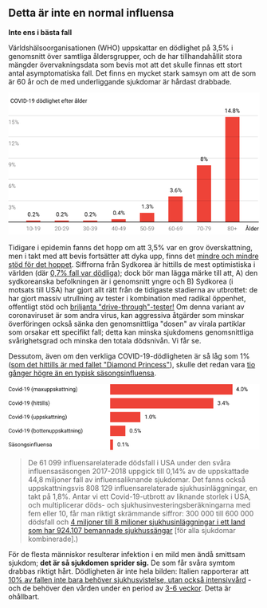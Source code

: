 ## Detta är inte en normal influensa 
**Inte ens i bästa fall** 

Världshälsoorganisationen (WHO) uppskattar en dödlighet på 3,5% i genomsnitt över samtliga åldersgrupper, och de har tillhandahållit stora mängder övervakningsdata som bevis mot att det skulle finnas ett stort antal asymptomatiska fall. Det finns en mycket stark samsyn om att de som är 60 år och de med underliggande sjukdomar är hårdast drabbade. 

![Diagram som visar COVID-19:s dödlighet uppgår till 14,8% på vuxna över 80 år, och är mindre än 1% för personer under 50](/sv/images/mortality-rate-by-age.svg)

Tidigare i epidemin fanns det hopp om att 3,5% var en grov överskattning, men i takt med att bevis fortsätter att dyka upp, finns det [mindre och mindre stöd för det hoppet](https://www.statnews.com/2020/02/25/new-data-from-china-buttress-fears-about-high-coronavirus-fatality-rate-who-expert-says/). Siffrorna från Sydkorea är hittills de mest optimistiska i världen (där [0,7% fall var dödliga](https://twitter.com/marcelsalathe/status/1236914078632812544)); dock bör man lägga märke till att, A) den sydkoreanska befolkningen är i genomsnitt yngre och B) Sydkorea (i motsats till USA) har gjort allt rätt från de tidigaste stadierna av utbrottet: de har gjort massiv utrullning av tester i kombination med radikal öppenhet, offentligt stöd och [briljanta "drive-through"-tester!](https://twitter.com/cnni/status/1234524871226482688) Om denna variant av coronaviruset är som andra virus, kan aggressiva åtgärder som minskar överföringen också sänka den genomsnittliga "dosen" av virala partiklar som orsakar ett specifikt fall; detta kan minska sjukdomens genomsnittliga svårighetsgrad och minska den totala dödsnivån. Vi får se. 

Dessutom, även om den verkliga COVID-19-dödligheten är så låg som 1% ([som det hittills är med fallet "Diamond Princess"](https://wwwnc.cdc.gov/eid/article/26/6/20-0452_article)), skulle det redan vara [tio gånger högre än en typisk säsongsinfluensa](https://www.bloomberg.com/opinion/articles/2020-03-05/how-bad-is-the-coronavirus-let-s-compare-with-sars-ebola-flu).

![Stapeldiagram som visar COVID-19-dödlighet beräknat mellan 0,5% och 4,0%, gentemot säsongsinfluensa på 0,1%](/sv/images/mortality-rate.svg) 

> De 61 099 influensarelaterade dödsfall i USA under den svåra influensasäsongen 2017-2018 uppgick till 0,14% av de uppskattade 44,8 miljoner fall av influensaliknande sjukdomar. Det fanns också uppskattningsvis 808 129 influensarelaterade sjukhusinläggningar, en takt på 1,8%. Antar vi ett Covid-19-utbrott av liknande storlek i USA, och multiplicerar döds- och sjukhusinvesteringsberäkningarna med fem eller 10, får man riktigt skrämmande siffror: 300 000 till 600 000 dödsfall och [4 miljoner till 8 miljoner sjukhusinläggningar i ett land som har 924.107 bemannade sjukhussängar](https://www.bloomberg.com/opinion/articles/2020-03-05/how-bad-is-the-coronavirus-let-s-compare-with-sars-ebola-flu) \[för alla sjukdomar kombinerade\].)

 För de flesta människor resulterar infektion i en mild men ändå smittsam sjukdom; **det är så sjukdomen sprider sig.** De som får svåra symtom drabbas riktigt hårt. Dödligheten är inte hela bilden: Italien rapporterar att [10% av fallen inte bara behöver sjukhusvistelse, utan också intensivvård](https://twitter.com/marcelsalathe/status/1235662457261023232) - och de behöver den vården under en period av [3-6 veckor](https://www.washingtonpost.com/health/2020/03/07/how-doctors-treat-sickest-coronavirus-patients/). Detta är ohållbart.
